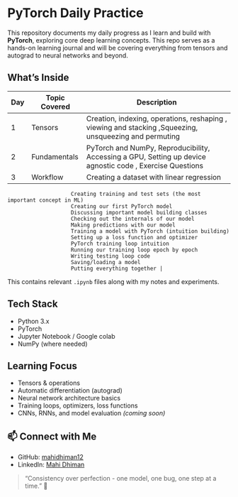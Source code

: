 # PyTorch Daily Practice 

This repository documents my daily progress as I learn and build with **PyTorch**, exploring core deep learning concepts.
This repo serves as a hands-on learning journal and will be covering everything from tensors and autograd to neural networks and beyond.

## What’s Inside

| Day | Topic Covered | Description |
|-----|---------------|-------------|
| 1   | Tensors       | Creation, indexing, operations, reshaping , viewing and stacking ,Squeezing, unsqueezing and permuting |
| 2   | Fundamentals  | PyTorch and NumPy, Reproducibility, Accessing a GPU, Setting up device agnostic code , Exercise Questions |
| 3   | Workflow      | Creating a dataset with linear regression
                        Creating training and test sets (the most important concept in ML)
                        Creating our first PyTorch model
                        Discussing important model building classes
                        Checking out the internals of our model
                        Making predictions with our model
                        Training a model with PyTorch (intuition building)
                        Setting up a loss function and optimizer
                        PyTorch training loop intuition
                        Running our training loop epoch by epoch
                        Writing testing loop code
                        Saving/loading a model
                        Putting everything together |


This contains relevant `.ipynb` files along with my notes and experiments.

## Tech Stack

- Python 3.x  
- PyTorch  
- Jupyter Notebook / Google colab 
- NumPy (where needed)

## Learning Focus

- Tensors & operations  
- Automatic differentiation (autograd)  
- Neural network architecture basics  
- Training loops, optimizers, loss functions  
- CNNs, RNNs, and model evaluation *(coming soon)*

## 📫 Connect with Me

- GitHub: [mahidhiman12](https://github.com/mahidhiman12)  
- LinkedIn: [Mahi Dhiman](www.linkedin.com/in/mahidhiman12)  

> “Consistency over perfection - one model, one bug, one step at a time.” 🔁

